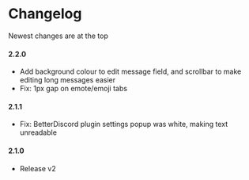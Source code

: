 # Changelog
Newest changes are at the top

#### 2.2.0
* Add background colour to edit message field, and scrollbar to make editing long messages easier
* Fix: 1px gap on emote/emoji tabs

#### 2.1.1
* Fix: BetterDiscord plugin settings popup was white, making text unreadable

#### 2.1.0
* Release v2